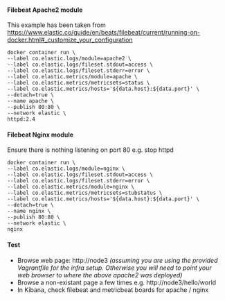 #### Filebeat Apache2 module
This example has been taken from https://www.elastic.co/guide/en/beats/filebeat/current/running-on-docker.html#_customize_your_configuration
```
docker container run \
--label co.elastic.logs/module=apache2 \
--label co.elastic.logs/fileset.stdout=access \
--label co.elastic.logs/fileset.stderr=error \
--label co.elastic.metrics/module=apache \
--label co.elastic.metrics/metricsets=status \
--label co.elastic.metrics/hosts='${data.host}:${data.port}' \
--detach=true \
--name apache \
--publish 80:80 \
--network elastic \
httpd:2.4
```

#### Filebeat Nginx module
Ensure there is nothing listening on port 80 e.g. stop httpd
```
docker container run \
--label co.elastic.logs/module=nginx \
--label co.elastic.logs/fileset.stdout=access \
--label co.elastic.logs/fileset.stderr=error \
--label co.elastic.metrics/module=nginx \
--label co.elastic.metrics/metricsets=stubstatus \
--label co.elastic.metrics/hosts='${data.host}:${data.port}' \
--detach=true \
--name nginx \
--publish 80:80 \
--network elastic \
nginx
```

#### Test
- Browse web page: http://node3 _(assuming you are using the provided Vagrantfile for the infra setup. Otherwise you will need to point your web browser to where the above apache2 was deployed)_
- Browse a non-existant page a few times e.g. http://node3/hello/world
- In Kibana, check filebeat and metricbeat boards for apache / nginx
